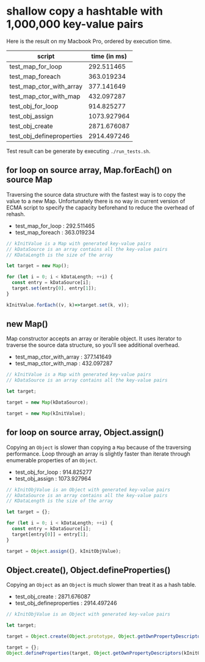 # shallow copy a hashtable with 1,000,000 key-value pairs
Here is the result on my Macbook Pro, ordered by execution time.

| script | time (in ms) |
| --- | --- |
| test_map_for_loop | 292.511465 |
| test_map_foreach | 363.019234 |
| test_map_ctor_with_array | 377.141649 |
| test_map_ctor_with_map | 432.097287 |
| test_obj_for_loop | 914.825277 |
| test_obj_assign | 1073.927964 |
| test_obj_create | 2871.676087 |
| test_obj_defineproperties | 2914.497246 |

Test result can be generate by executing `./run_tests.sh`.

## for loop on source array, Map.forEach() on source Map
Traversing the source data structure with the fastest way is to copy the value to a new Map.
Unfortunately there is no way in current version of ECMA script to specify the capacity beforehand to reduce the overhead of rehash.
- test_map_for_loop : 292.511465
- test_map_foreach : 363.019234
```javascript
// kInitValue is a Map with generated key-value pairs
// kDataSource is an array contains all the key-value pairs
// KDataLength is the size of the array

let target = new Map();

for (let i = 0; i < kDataLength; ++i) {
  const entry = kDataSource[i];
  target.set(entry[0], entry[1]);
}

kInitValue.forEach((v, k)=>target.set(k, v));
```

## new Map()
Map constructor accepts an array or iterable object.
It uses iterator to traverse the source data structure, so you'll see additional overhead.
- test_map_ctor_with_array : 377.141649
- test_map_ctor_with_map : 432.097287
```javascript
// kInitValue is a Map with generated key-value pairs
// kDataSource is an array contains all the key-value pairs

let target;

target = new Map(kDataSource);

target = new Map(kInitValue);
```

## for loop on source array, Object.assign()
Copying an `Object` is slower than copying a `Map` because of the traversing performance.
Loop through an array is slightly faster than iterate through enumerable properties of an `Object`.
- test_obj_for_loop : 914.825277
- test_obj_assign : 1073.927964
```javascript
// kInitObjValue is an Object with generated key-value pairs
// kDataSource is an array contains all the key-value pairs
// KDataLength is the size of the array

let target = {};

for (let i = 0; i < kDataLength; ++i) {
  const entry = kDataSource[i];
  target[entry[0]] = entry[1];
}

target = Object.assign({}, kInitObjValue);
```

## Object.create(), Object.defineProperties()
Copying an `Object` as an `Object` is much slower than treat it as a hash table.
- test_obj_create : 2871.676087
- test_obj_defineproperties : 2914.497246
```javascript
// kInitObjValue is an Object with generated key-value pairs

let target;

target = Object.create(Object.prototype, Object.getOwnPropertyDescriptors(kInitObjValue));

target = {};
Object.defineProperties(target, Object.getOwnPropertyDescriptors(kInitObjValue));
```
